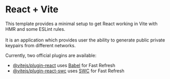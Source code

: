 # React + Vite

This template provides a minimal setup to get React working in Vite with HMR and some ESLint rules.
<br>
<br>
It is an application which provides user the ability to generate public private keypairs from different networks.

Currently, two official plugins are available:

- [@vitejs/plugin-react](https://github.com/vitejs/vite-plugin-react/blob/main/packages/plugin-react/README.md) uses [Babel](https://babeljs.io/) for Fast Refresh
- [@vitejs/plugin-react-swc](https://github.com/vitejs/vite-plugin-react-swc) uses [SWC](https://swc.rs/) for Fast Refresh
